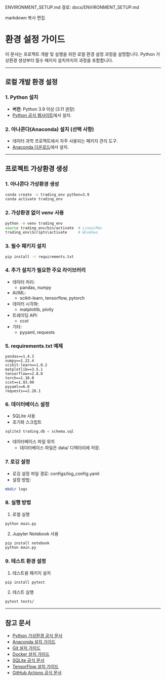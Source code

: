 ENVIRONMENT_SETUP.md
경로: docs/ENVIRONMENT_SETUP.md

markdown
복사
편집
# 환경 설정 가이드

이 문서는 프로젝트 개발 및 실행을 위한 로컬 환경 설정 과정을 설명합니다. Python 가상환경 생성부터 필수 패키지 설치까지의 과정을 포함합니다.

---

## 로컬 개발 환경 설정

### 1. Python 설치
- **버전**: Python 3.9 이상 (3.11 권장)
- [Python 공식 웹사이트](https://www.python.org/)에서 설치.

### 2. 아나콘다(Anaconda) 설치 (선택 사항)
- 데이터 과학 프로젝트에서 자주 사용되는 패키지 관리 도구.
- [Anaconda 다운로드](https://www.anaconda.com/products/distribution)에서 설치.

---

## 프로젝트 가상환경 생성

### 1. 아나콘다 가상환경 생성
```bash
conda create -n trading_env python=3.9
conda activate trading_env
```

### 2. 가상환경 없이 venv 사용
```bash
python -m venv trading_env
source trading_env/bin/activate  # Linux/Mac
trading_env\Scripts\activate     # Windows
```

### 3. 필수 패키지 설치
```bash
pip install -r requirements.txt
```

### 4. 추가 설치가 필요한 주요 라이브러리
- 데이터 처리:
  - pandas, numpy
- AI/ML:
  - scikit-learn, tensorflow, pytorch
- 데이터 시각화:
  - matplotlib, plotly
- 트레이딩 API:
  - ccxt
- 기타:
  - pyyaml, requests

### 5. requirements.txt 예제
```plaintext
pandas==1.4.3
numpy==1.22.4
scikit-learn==1.0.2
matplotlib==3.5.1
tensorflow==2.8.0
torch==1.10.0
ccxt==1.93.99
pyyaml==6.0
requests==2.28.1
```

### 6. 데이터베이스 설정
- SQLite 사용
- 초기화 스크립트
```bash
sqlite3 trading.db < schema.sql
```
- 데이터베이스 파일 위치
  - 데이터베이스 파일은 data/ 디렉터리에 저장.

### 7. 로깅 설정
- 로깅 설정 파일 경로: configs/log_config.yaml
- 설정 방법:
```bash
mkdir logs
```

### 8. 실행 방법
1. 로컬 실행
```bash
python main.py
```
2. Jupyter Notebook 사용
```bash
pip install notebook
python main.py
```

### 9. 테스트 환경 설정
1. 테스트용 패키지 설치
```bash
pip install pytest
```
2. 테스트 실행
```bash
pytest tests/
```

---

## 참고 문서
- [Python 가상환경 공식 문서](https://docs.python.org/3/library/venv.html)
- [Anaconda 설치 가이드](https://docs.anaconda.com/anaconda/install/)
- [Git 설치 가이드](https://git-scm.com/book/en/v2/Getting-Started-Installing-Git)
- [Docker 설치 가이드](https://docs.docker.com/get-docker/)
- [SQLite 공식 문서](https://sqlite.org/docs.html)
- [TensorFlow 설치 가이드](https://www.tensorflow.org/install)
- [GitHub Actions 공식 문서](https://docs.github.com/en/actions)